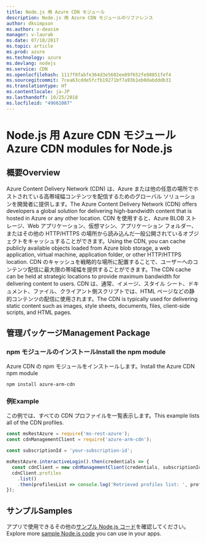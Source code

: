 ```yaml
---
title: Node.js 用 Azure CDN モジュール
description: Node.js 用 Azure CDN モジュールのリファレンス
author: dksimpson
ms.author: v-deasim
manager: v-laurab
ms.date: 07/18/2017
ms.topic: article
ms.prod: azure
ms.technology: azure
ms.devlang: nodejs
ms.service: CDN
ms.openlocfilehash: 1117f8fabfe364d3e5602ee89f652fe98851fef4
ms.sourcegitcommit: 7cea63cdde5fcfb19271bf7a93b1eb0dabdddb31
ms.translationtype: HT
ms.contentlocale: ja-JP
ms.lasthandoff: 10/25/2018
ms.locfileid: "49661087"
---
```

# <a name="azure-cdn-modules-for-nodejs"></a><span data-ttu-id="2a68b-103">Node.js 用 Azure CDN モジュール</span><span class="sxs-lookup"><span data-stu-id="2a68b-103">Azure CDN modules for Node.js</span></span>

## <a name="overview"></a><span data-ttu-id="2a68b-104">概要</span><span class="sxs-lookup"><span data-stu-id="2a68b-104">Overview</span></span>

<span data-ttu-id="2a68b-105">Azure Content Delivery Network (CDN) は、Azure または他の任意の場所でホストされている高帯域幅コンテンツを配信するためのグローバル ソリューションを開発者に提供します。</span><span class="sxs-lookup"><span data-stu-id="2a68b-105">The Azure Content Delivery Network (CDN) offers developers a global solution for delivering high-bandwidth content that is hosted in Azure or any other location.</span></span> <span data-ttu-id="2a68b-106">CDN を使用すると、Azure BLOB ストレージ、Web アプリケーション、仮想マシン、アプリケーション フォルダー、またはその他の HTTP/HTTPS の場所から読み込んだ一般公開されているオブジェクトをキャッシュすることができます。</span><span class="sxs-lookup"><span data-stu-id="2a68b-106">Using the CDN, you can cache publicly available objects loaded from Azure blob storage, a web application, virtual machine, application folder, or other HTTP/HTTPS location.</span></span> <span data-ttu-id="2a68b-107">CDN のキャッシュを戦略的な場所に配置することで、ユーザーへのコンテンツ配信に最大限の帯域幅を提供することができます。</span><span class="sxs-lookup"><span data-stu-id="2a68b-107">The CDN cache can be held at strategic locations to provide maximum bandwidth for delivering content to users.</span></span> <span data-ttu-id="2a68b-108">CDN は、通常、イメージ、スタイル シート、ドキュメント、ファイル、クライアント側スクリプトでは、HTML ページなどの静的コンテンツの配信に使用されます。</span><span class="sxs-lookup"><span data-stu-id="2a68b-108">The CDN is typically used for delivering static content such as images, style sheets, documents, files, client-side scripts, and HTML pages.</span></span>

## <a name="management-package"></a><span data-ttu-id="2a68b-109">管理パッケージ</span><span class="sxs-lookup"><span data-stu-id="2a68b-109">Management Package</span></span>

### <a name="install-the-npm-module"></a><span data-ttu-id="2a68b-110">npm モジュールのインストール</span><span class="sxs-lookup"><span data-stu-id="2a68b-110">Install the npm module</span></span>

<span data-ttu-id="2a68b-111">Azure CDN の npm モジュールをインストールします。</span><span class="sxs-lookup"><span data-stu-id="2a68b-111">Install the Azure CDN npm module</span></span>

```bash
npm install azure-arm-cdn
```

### <a name="example"></a><span data-ttu-id="2a68b-112">例</span><span class="sxs-lookup"><span data-stu-id="2a68b-112">Example</span></span>

<span data-ttu-id="2a68b-113">この例では、すべての CDN プロファイルを一覧表示します。</span><span class="sxs-lookup"><span data-stu-id="2a68b-113">This example lists all of the CDN profiles.</span></span>

```javascript
const msRestAzure = require('ms-rest-azure');
const cdnManagementClient = require('azure-arm-cdn');

const subscriptionId = 'your-subscription-id';

msRestAzure.interactiveLogin().then(credentials => {
  const cdnClient = new cdnManagementClient(credentials, subscriptionId);
  cdnClient.profiles
    .list()
    .then(profilesList => console.log('Retrieved profiles list: ', profilesList));
});
```

## <a name="samples"></a><span data-ttu-id="2a68b-114">サンプル</span><span class="sxs-lookup"><span data-stu-id="2a68b-114">Samples</span></span>

<span data-ttu-id="2a68b-115">アプリで使用できるその他の[サンプル Node.js コード](https://azure.microsoft.com/resources/samples/?platform=nodejs)を確認してください。</span><span class="sxs-lookup"><span data-stu-id="2a68b-115">Explore more [sample Node.js code](https://azure.microsoft.com/resources/samples/?platform=nodejs) you can use in your apps.</span></span>
